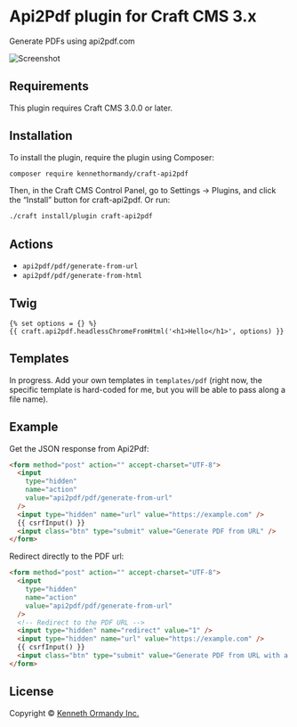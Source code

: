 # Api2Pdf plugin for Craft CMS 3.x

Generate PDFs using api2pdf.com

![Screenshot](resources/img/plugin-logo.png)

## Requirements

This plugin requires Craft CMS 3.0.0 or later.

## Installation

To install the plugin, require the plugin using Composer:

```sh
composer require kennethormandy/craft-api2pdf
```

Then, in the Craft CMS Control Panel, go to Settings → Plugins, and click the “Install” button for craft-api2pdf. Or run:

```sh
./craft install/plugin craft-api2pdf
```

<!-- I think it has to be craft-api2pdf rather than api2pdf, because the latter
     is already a dependency, but I do also have the handle in composer.json set
     to api2pdf only, so I am not totally sure where that is coming from. -->

## Actions

- `api2pdf/pdf/generate-from-url`
- `api2pdf/pdf/generate-from-html`

## Twig

```twig
{% set options = {} %}
{{ craft.api2pdf.headlessChromeFromHtml('<h1>Hello</h1>', options) }}
```

## Templates

In progress. Add your own templates in `templates/pdf` (right now, the specific template is hard-coded for me, but you will be able to pass along a file name).

## Example

Get the JSON response from Api2Pdf:

```html
<form method="post" action="" accept-charset="UTF-8">
  <input
    type="hidden"
    name="action"
    value="api2pdf/pdf/generate-from-url"
  />
  <input type="hidden" name="url" value="https://example.com" />
  {{ csrfInput() }}
  <input class="btn" type="submit" value="Generate PDF from URL" />
</form>
```

Redirect directly to the PDF url:

```html
<form method="post" action="" accept-charset="UTF-8">
  <input
    type="hidden"
    name="action"
    value="api2pdf/pdf/generate-from-url"
  />
  <!-- Redirect to the PDF URL -->
  <input type="hidden" name="redirect" value="1" />
  <input type="hidden" name="url" value="https://example.com" />
  {{ csrfInput() }}
  <input class="btn" type="submit" value="Generate PDF from URL with a redirect" />
</form>
```

## License

Copyright © [Kenneth Ormandy Inc.](https://kennethormandy.com)

